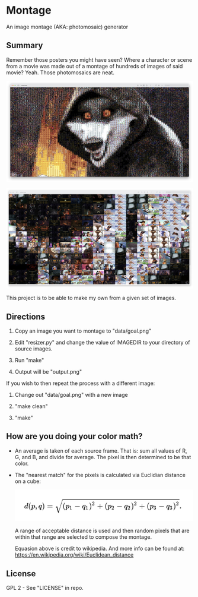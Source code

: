 # Montage

An image montage (AKA: photomosaic) generator

## Summary

Remember those posters you might have seen? Where a character or scene from a movie was
made out of a montage of hundreds of images of said movie? Yeah. Those photomosaics are neat.

![The Fluffiest Death](examples/death.jpg?raw=true "The Fluffiest Death")

![Closeup of Pixels](examples/closeup.jpg?raw=true "Closeup of 'Pixels'")

This project is to be able to make my own from a given set of images.

## Directions

1. Copy an image you want to montage to "data/goal.png"

2. Edit "resizer.py" and change the value of IMAGEDIR to your directory of source images.

3. Run "make"

4. Output will be "output.png"

If you wish to then repeat the process with a different image:

1. Change out "data/goal.png" with a new image

2. "make clean"

3. "make"

## How are you doing your color math?

* An average is taken of each source frame. That is: sum all values of R, G, and B, and divide for average. The pixel is then determined to be that color.

* The "nearest match" for the pixels is calculated via Euclidian distance on a cube:

  ![Color Cube Distance](examples/math.png?raw=true "Color Cube Distance")

  A range of acceptable distance is used and then random pixels that are within that range are selected to compose the montage.

  Equasion above is credit to wikipedia. And more info can be found at: https://en.wikipedia.org/wiki/Euclidean_distance

## License

GPL 2 - See "LICENSE" in repo.
